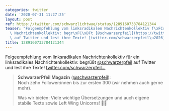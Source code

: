 ```yaml
---
categories: twitter
date: '2020-07-31 11:27:25'
layout: post
ref: https://twitter.com/schwarzlichtwue/status/1289160733784121344
teaser: "Folgeempfehlung vom linksradikalen Nachrichtenkollektiv f\xFCr ein linksradikales\
  \ Nachrichtenkollektiv: begr\xFC\xDFt [@schwarzerpfeil](https://twitter.com/schwarzerpfeil)\
  \ auf Twitter und lest ihre Texte! [twitter.com/schwarzerpfeil\u2026](https://twitter.com/schwarzerpfeil/status/1289153907076116481)"
title: 1289160733784121344
---
```

Folgeempfehlung vom linksradikalen Nachrichtenkollektiv für ein linksradikales Nachrichtenkollektiv: begrüßt [@schwarzerpfeil](https://twitter.com/schwarzerpfeil) auf Twitter und lest ihre Texte! [twitter.com/schwarzerpfeil…](https://twitter.com/schwarzerpfeil/status/1289153907076116481)
> <b>SchwarzerPfeil Magazin</b> ([@schwarzerpfeil](https://twitter.com/schwarzerpfeil)):  
>Noch zehn Follower:innen bis zur ersten 300 (wir nehmen auch gerne mehr).  
>  
>Was wir bieten: Viele wichtige Übersetzungen und auch eigene stabile Texte sowie Left Wing Unicorns! 🦄🖤   

